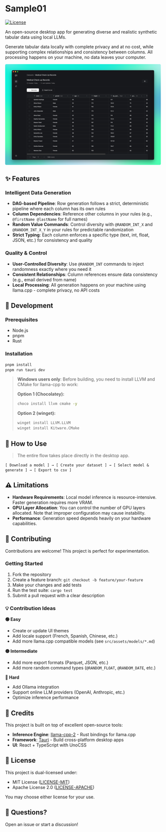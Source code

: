 # Sample01

[![License](https://img.shields.io/badge/license-MIT%20OR%20Apache--2.0-blue.svg)](LICENSE-MIT)

An open-source desktop app for generating diverse and realistic synthetic tabular data using local LLMs.

Generate tabular data locally with complete privacy and at no cost, while supporting complex relationships and consistency between columns. All processing happens on your machine, no data leaves your computer.

![screen](public/images/screen.png)

## ✨ Features

### Intelligent Data Generation

- **DAG-based Pipeline**: Row generation follows a strict, deterministic pipeline where each column has its own rules
- **Column Dependencies**: Reference other columns in your rules (e.g., `@firstName @lastName` for full names)
- **Random Value Commands**: Control diversity with `@RANDOM_INT_X` and `@RANDOM_INT_X_Y` in your rules for predictable randomization
- **Strict Typing**: Each column enforces a specific type (text, int, float, JSON, etc.) for consistency and quality

### Quality & Control

- **User-Controlled Diversity**: Use `@RANDOM_INT` commands to inject randomness exactly where you need it
- **Consistent Relationships**: Column references ensure data consistency (e.g., email derived from name)
- **Local Processing**: All generation happens on your machine using llama.cpp - complete privacy, no API costs

## 🚀 Development

### Prerequisites

- Node.js
- pnpm
- Rust

### Installation

```bash
pnpm install
pnpm run tauri dev
```

> **Windows users only**: Before building, you need to install LLVM and CMake for llama-cpp to work:
>
> **Option 1 (Chocolatey):**
>
> ```bash
> choco install llvm cmake -y
> ```
>
> **Option 2 (winget):**
>
> ```bash
> winget install LLVM.LLVM
> winget install Kitware.CMake
> ```

## 📖 How to Use

> The entire flow takes place directly in the desktop app.

```
[ Download a model ] → [ Create your dataset ] → [ Select model & generate ] → [ Export to csv ]
```

## ⚠️ Limitations

- **Hardware Requirements**: Local model inference is resource-intensive. Faster generation requires more VRAM.
- **GPU Layer Allocation**: You can control the number of GPU layers allocated. Note that improper configuration may cause instability.
- **Performance**: Generation speed depends heavily on your hardware capabilities.

## 🤝 Contributing

Contributions are welcome! This project is perfect for experimentation.

### Getting Started

1. Fork the repository
2. Create a feature branch: `git checkout -b feature/your-feature`
3. Make your changes and add tests
4. Run the test suite: `cargo test`
5. Submit a pull request with a clear description

### 💡 Contribution Ideas

**🟢 Easy**

- Create or update UI themes
- Add locale support (French, Spanish, Chinese, etc.)
- Add more llama.cpp compatible models (see `src/assets/models/*.md`)

**🟡 Intermediate**

- Add more export formats (Parquet, JSON, etc.)
- Add more random command types (`@RANDOM_FLOAT`, `@RANDOM_DATE`, etc.)

**🔴 Hard**

- Add Ollama integration
- Support online LLM providers (OpenAI, Anthropic, etc.)
- Optimize inference performance

## 🙏 Credits

This project is built on top of excellent open-source tools:

- **Inference Engine**: [llama-cpp-2](https://github.com/utilityai/llama-cpp-rs) - Rust bindings for llama.cpp
- **Framework**: [Tauri](https://github.com/tauri-apps/tauri) - Build cross-platform desktop apps
- **UI**: React + TypeScript with UnoCSS

## 📝 License

This project is dual-licensed under:

- MIT License ([LICENSE-MIT](LICENSE-MIT))
- Apache License 2.0 ([LICENSE-APACHE](LICENSE-APACHE))

You may choose either license for your use.

## 💬 Questions?

Open an issue or start a discussion!
